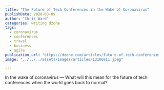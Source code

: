```yaml
---
title: "The Future of Tech Conferences in the Wake of Coronavirus"
publishDate: 2020-03-09
author: "Chris Ward"
categories: writing dzone
tags: 
  - coronavirus
  - conferences
  - travel
  - business
  - agile
publication_url: "https://dzone.com/articles/future-of-tech-conferences-coronavirus"
image: "../../../assets/images/articles/13106811.jpeg"

---
```

In the wake of coronavirus — What will this mean for the future of tech conferences when the world goes back to normal?

